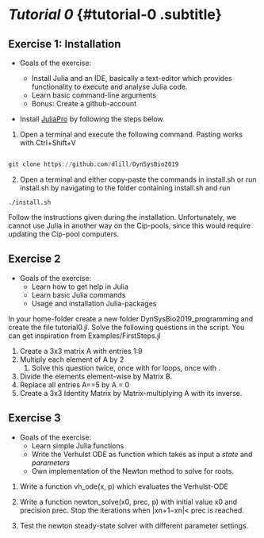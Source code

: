 # *Tutorial 0* {#tutorial-0 .subtitle}

## Exercise 1: Installation

* Goals of the exercise:
    * Install Julia and an IDE, basically a text-editor which provides functionality to execute and analyse Julia code.
    * Learn basic command-line arguments
    * Bonus: Create a github-account

* Install [JuliaPro](https://juliacomputing.com/products/juliapro.html) by following the steps below.

1. Open a terminal and execute the following command. Pasting works with Ctrl+Shift+V

````julia

git clone https://github.com/dlill/DynSysBio2019
````




2. Open a terminal and either copy-paste the commands in install.sh or
run install.sh by navigating to the folder containing install.sh and run

```
./install.sh
```

Follow the instructions given during the installation. Unfortunately, we cannot use Julia in another way on the Cip-pools, since this would require updating the Cip-pool computers.


## Exercise 2

* Goals of the exercise:
    * Learn how to get help in Julia
    * Learn basic Julia commands
    * Usage and installation Julia-packages

In your home-folder create a new folder DynSysBio2019_programming and create the file tutorial0.jl. Solve the following questions in the script. You can get inspiration from Examples/FirstSteps.jl

1. Create a 3x3 matrix A with entries 1:9
1. Multiply each element of A by 2
    1. Solve this question twice, once with for loops, once with .
1. Divide the elements element-wise by Matrix B.
1. Replace all entries A==5 by A = 0
1. Create a 3x3 Identity Matrix by Matrix-multiplying A with its inverse.


## Exercise 3

* Goals of the exercise:
    * Learn simple Julia functions
    * Write the Verhulst ODE as function which takes as input a *state* and *parameters*
    * Own implementation of the Newton method to solve for roots.

1. Write a function vh_ode(x, p) which evaluates the Verhulst-ODE


1. Write a function newton_solve(x0, prec, p) with initial value x0 and precision prec. Stop the iterations when |xn+1−xn|< prec is reached.
1. Test the newton steady-state solver with different parameter settings.

